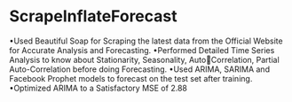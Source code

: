 # ScrapeInflateForecast
•Used Beautiful Soap for Scraping the latest data from the Official Website for Accurate
Analysis and Forecasting.
•Performed Detailed Time Series Analysis to know about Stationarity, Seasonality, AutoCorrelation, Partial Auto-Correlation before doing Forecasting.
•Used ARIMA, SARIMA and Facebook Prophet models to forecast on the test set after
training.
•Optimized ARIMA to a Satisfactory MSE of 2.88
